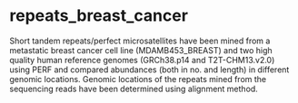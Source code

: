 # repeats_breast_cancer
Short tandem repeats/perfect microsatellites have been mined from a metastatic breast cancer cell line (MDAMB453_BREAST) and two high quality human reference genomes (GRCh38.p14 and T2T-CHM13.v2.0) using PERF and compared abundances (both in no. and length) in different genomic locations. Genomic locations of the repeats mined from the sequencing reads have been determined using alignment method.  

